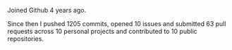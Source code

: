 Joined Github 4 years ago.

Since then I pushed 1205 commits, opened 10 issues and submitted 63 pull requests across 10 personal projects and contributed to 10 public repositories.
